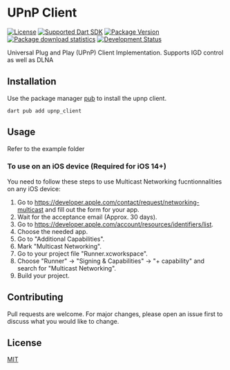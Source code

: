
# UPnP Client

[![License](https://img.shields.io/badge/License-MIT-brightgreen.svg)](https://github.com/Hillpro/upnp_client/blob/main/LICENSE)
[![Supported Dart SDK](https://img.shields.io/badge/dynamic/yaml?url=https%3A%2F%2Fraw.githubusercontent.com%2FHillpro%2Fupnp_client%2Frefs%2Fheads%2Fmain%2Fpubspec.yaml&query=%24.environment.sdk&label=dart&color=blue)](https://dart.dev/)
[![Package Version](https://img.shields.io/badge/dynamic/yaml?url=https%3A%2F%2Fraw.githubusercontent.com%2FHillpro%2Fupnp_client%2Frefs%2Fheads%2Fmain%2Fpubspec.yaml&query=%24.version&label=version&color=orange)](https://pub.dev/packages/upnp_client)
[![Package download statistics](https://img.shields.io/badge/downloads-342/month-brightgreen.svg)](https://pub.dev/packages/upnp_client/score)
[![Development Status](https://img.shields.io/badge/status-alpha-red.svg)](https://en.wikipedia.org/wiki/Software_release_life_cycle#Alpha)

Universal Plug and Play (UPnP) Client Implementation. Supports IGD control as well as DLNA

## Installation

Use the package manager [pub](https://pub.dev/) to install the upnp client.

```
dart pub add upnp_client
```

## Usage

Refer to the example folder

### To use on an iOS device (Required for iOS 14+)

You need to follow these steps to use Multicast Networking fucntionnalities on any iOS device:

1. Go to https://developer.apple.com/contact/request/networking-multicast and fill out the form for your app.
2. Wait for the acceptance email (Approx. 30 days).
3. Go to https://developer.apple.com/account/resources/identifiers/list.
4. Choose the needed app.
5. Go to "Additional Capabilities".
6. Mark "Multicast Networking".
7. Go to your project file "Runner.xcworkspace".
8. Choose "Runner" -> "Signing & Capabilities" -> "+ capability" and search for "Multicast Networking".
9. Build your project.

## Contributing

Pull requests are welcome. For major changes, please open an issue first
to discuss what you would like to change.

## License

[MIT](https://choosealicense.com/licenses/mit/)
